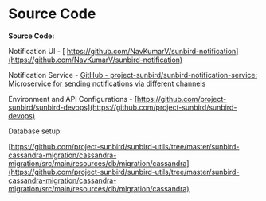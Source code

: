# Source Code

**Source Code:**&#x20;

Notification UI - [ https://github.com/NavKumarV/sunbird-notification](https://github.com/NavKumarV/sunbird-notification)

Notification Service - [GitHub - project-sunbird/sunbird-notification-service: Microservice for sending notifications via different channels](https://github.com/project-sunbird/sunbird-notification-service)

Environment and API Configurations - [https://github.com/project-sunbird/sunbird-devops](https://github.com/project-sunbird/sunbird-devops)

Database setup:

[https://github.com/project-sunbird/sunbird-utils/tree/master/sunbird-cassandra-migration/cassandra-migration/src/main/resources/db/migration/cassandra](https://github.com/project-sunbird/sunbird-utils/tree/master/sunbird-cassandra-migration/cassandra-migration/src/main/resources/db/migration/cassandra)
